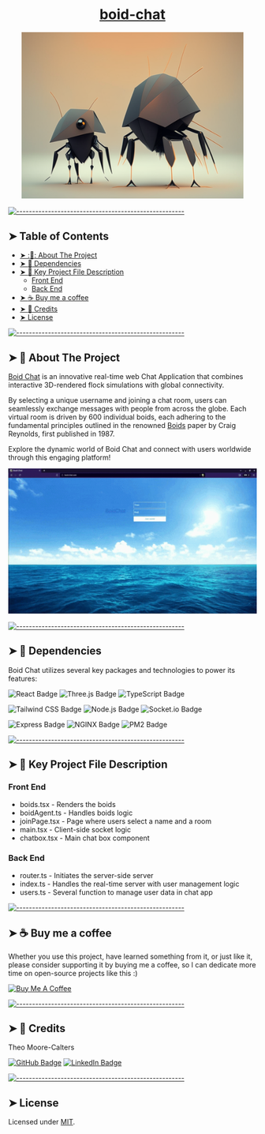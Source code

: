 <h1 align="center"><a href="https://boid-chat.com">boid-chat</a></h1>

<p align="center">
  <img src="images/boid_pic_clean.png" alt="Logo" width="450" height="auto" />
</p>


[![-----------------------------------------------------](https://raw.githubusercontent.com/andreasbm/readme/master/assets/lines/aqua.png)](#table-of-contents)

## ➤ Table of Contents

* [➤ ::pencil:: About The Project](#-pencil-about-the-project)
* [➤ :rocket: Dependencies](#-rocket-dependencies)
* [➤ :floppy_disk: Key Project File Description](#-floppy_disk-key-project-file-description)
	* [Front End](#front-end)
	* [Back End](#back-end)
* [➤ :coffee: Buy me a coffee](#-coffee-buy-me-a-coffee)
* [➤ :scroll: Credits](#-scroll-credits)
* [➤ License](#-license)


[![-----------------------------------------------------](https://raw.githubusercontent.com/andreasbm/readme/master/assets/lines/aqua.png)](#pencil-about-the-project)

## ➤ :pencil: About The Project

[Boid Chat](https://boid-chat.com) is an innovative real-time web Chat Application that combines interactive 3D-rendered flock simulations with global connectivity.

By selecting a unique username and joining a chat room, users can seamlessly exchange messages with people from across the globe. Each virtual room is driven by 600 individual boids, each adhering to the fundamental principles outlined in the renowned [Boids](https://www.red3d.com/cwr/boids) paper by Craig Reynolds, first published in 1987.

Explore the dynamic world of Boid Chat and connect with users worldwide through this engaging platform!


<p align="center">
  <img src="images/giphy.gif" alt="Logo" width="650" height="auto" />
</p>


[![-----------------------------------------------------](https://raw.githubusercontent.com/andreasbm/readme/master/assets/lines/aqua.png)](#rocket-dependencies)

## ➤ :rocket: Dependencies

Boid Chat utilizes several key packages and technologies to power its features:

  

![React Badge](https://img.shields.io/badge/React-61DAFB?logo=react&logoColor=000&style=for-the-badge) ![Three.js Badge](https://img.shields.io/badge/Three.js-000?logo=threedotjs&logoColor=fff&style=for-the-badge) ![TypeScript Badge](https://img.shields.io/badge/TypeScript-3178C6?logo=typescript&logoColor=fff&style=for-the-badge)

 ![Tailwind CSS Badge](https://img.shields.io/badge/Tailwind%20CSS-06B6D4?logo=tailwindcss&logoColor=fff&style=for-the-badge) ![Node.js Badge](https://img.shields.io/badge/Node.js-393?logo=nodedotjs&logoColor=fff&style=for-the-badge) ![Socket.io Badge](https://img.shields.io/badge/Socket.io-010101?logo=socketdotio&logoColor=fff&style=for-the-badge)

![Express Badge](https://img.shields.io/badge/Express-000?logo=express&logoColor=fff&style=for-the-badge) ![NGINX Badge](https://img.shields.io/badge/NGINX-009639?logo=nginx&logoColor=fff&style=for-the-badge) ![PM2 Badge](https://img.shields.io/badge/PM2-2B037A?logo=pm2&logoColor=fff&style=for-the-badge)

[![-----------------------------------------------------](https://raw.githubusercontent.com/andreasbm/readme/master/assets/lines/aqua.png)](#floppy_disk-key-project-file-description)

## ➤ :floppy_disk: Key Project File Description

### Front End
* boids.tsx - Renders the boids
* boidAgent.ts - Handles boids logic
* joinPage.tsx - Page where users select a name and a room
* main.tsx - Client-side socket logic
* chatbox.tsx - Main chat box component
### Back End
* router.ts - Initiates the server-side server
* index.ts - Handles the real-time server with user  management logic
* users.ts - Several function to manage user data in chat app

[![-----------------------------------------------------](https://raw.githubusercontent.com/andreasbm/readme/master/assets/lines/aqua.png)](#coffee-buy-me-a-coffee)

## ➤ :coffee: Buy me a coffee
Whether you use this project, have learned something from it, or just like it, please consider supporting it by buying me a coffee, so I can dedicate more time on open-source projects like this :)

<a href="https://www.buymeacoffee.com/i1Cps" target="_blank"><img src="https://cdn.buymeacoffee.com/buttons/v2/default-violet.png" alt="Buy Me A Coffee" style="height: 60px !important;width: 217px !important;" ></a>



[![-----------------------------------------------------](https://raw.githubusercontent.com/andreasbm/readme/master/assets/lines/aqua.png)](#scroll-credits)

## ➤ :scroll: Credits

Theo Moore-Calters 


[![GitHub Badge](https://img.shields.io/badge/GitHub-100000?style=for-the-badge&logo=github&logoColor=white)](https://github.com/i1Cps) [![LinkedIn Badge](https://img.shields.io/badge/LinkedIn-0077B5?style=for-the-badge&logo=linkedin&logoColor=white)](www.linkedin.com/in/theo-moore-calters)


[![-----------------------------------------------------](https://raw.githubusercontent.com/andreasbm/readme/master/assets/lines/aqua.png)](#license)

## ➤ License
	
Licensed under [MIT](https://opensource.org/license/mit-0/).
